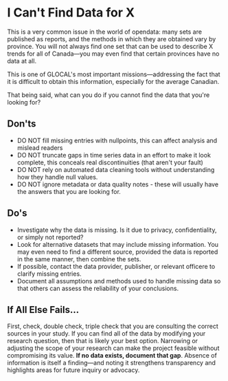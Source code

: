 # I Can't Find Data for X
This is a very common issue in the world of opendata: many sets are
published as reports, and the methods in which they are obtained vary by
province. You will not always find one set that can be used to describe
X trends for all of Canada—you may even find that certain provinces have no data at all.

This is one of GLOCAL's most important missions—addressing the fact
that it is difficult to obtain this information, especially for the average Canadian.

That being said, what can you do if you cannot find the data that you're looking for? 

## Don'ts
- DO NOT fill missing entries with nullpoints, this can affect analysis and mislead readers
- DO NOT truncate gaps in time series data in an effort to make it look complete, this conceals real discontinuities (that aren't your fault)
- DO NOT rely on automated data cleaning tools without understanding how they handle null values.
- DO NOT ignore metadata or data quality notes - these will usually have the answers that you are looking for. 

## Do's
- Investigate why the data is missing. Is it due to privacy, confidentiality, or simply not reported? 
- Look for alternative datasets that may include missing information. You may even need to find a different source, provided the data is reported in the same manner, then combine the sets.
- If possible, contact the data provider, publisher, or relevant officere to clarify missing entries.
- Document all assumptions and methods used to handle missing data so that others can assess the reliability of your conclusions.

## If All Else Fails...
First, check, double check, triple check that you are consulting the
correct sources in your study. If you can find all of the data by
modifying your research question, then that is likely your best option.
Narrowing or adjusting the scope of your research can make the project
feasible without compromising its value. **If no data exists, document
that gap**. Absence of information is itself a finding—and noting it
strengthens transparency and highlights areas for future inquiry or
advocacy.
